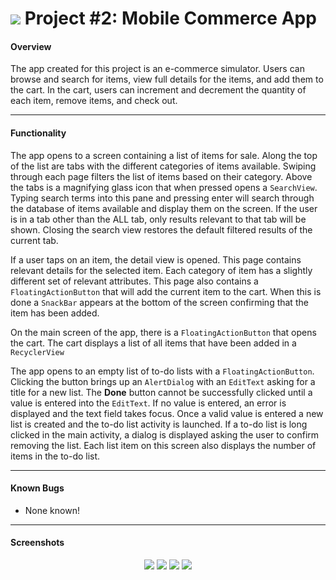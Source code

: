 # ![](https://ga-dash.s3.amazonaws.com/production/assets/logo-9f88ae6c9c3871690e33280fcf557f33.png) Project #2: Mobile Commerce App

#### Overview

The app created for this project is an e-commerce simulator. Users can browse and search for items, view full details for the items, and add them to the cart. In the cart, users can increment and decrement the quantity of each item, remove items, and check out.

---

#### Functionality

The app opens to a screen containing a list of items for sale. Along the top of the list are tabs with the different categories of items available. Swiping through each page filters the list of items based on their category. Above the tabs is a magnifying glass icon that when pressed opens a `SearchView`. Typing search terms into this pane and pressing enter will search through the database of items available and display them on the screen. If the user is in a tab other than the ALL tab, only results relevant to that tab will be shown. Closing the search view restores the default filtered results of the current tab.

If a user taps on an item, the detail view is opened. This page contains relevant details for the selected item. Each category of item has a slightly different set of relevant attributes. This page also contains a `FloatingActionButton` that will add the current item to the cart. When this is done a `SnackBar` appears at the bottom of the screen confirming that the item has been added.

On the main screen of the app, there is a `FloatingActionButton` that opens the cart. The cart displays a list of all items that have been added in a `RecyclerView`


The app opens to an empty list of to-do lists with a `FloatingActionButton`. Clicking the button brings up an `AlertDialog` with an `EditText` asking for a title for a new list. The **Done** button cannot be successfully clicked until a value is entered into the `EditText`. If no value is entered, an error is displayed and the text field takes focus. Once a valid value is entered a new list is created and the to-do list activity is launched. If a to-do list is long clicked in the main activity, a dialog is displayed asking the user to confirm removing the list. Each list item on this screen also displays the number of items in the to-do list.

---

#### Known Bugs

- None known!

---

#### Screenshots

<p align="center">
  <img src="screenshots/singlePane_main.jpg” width=“250”/> 
  <img src="screenshots/singlePane_detail.jpg” width=“250“/>
  <img src="screenshots/singlePane_cart.jpg” width=“250”/>
  <img src="screenshots/singlePane_checkout_full.jpg” width=“250”/>
  <img src="screenshots/singlePane_checkout_empty.jpg” width=“250”/>
  <img src="screenshots/dualPane_main.jpg” width=“250”/>
  <img src="screenshots/dualPane_detail.jpg” width=“250”/>
  <img src="screenshots/dualPane_cart.jpg” width=“250”/>
  <img src="screenshots/dualPane_checkout.jpg” width=“250”/>
</p>
